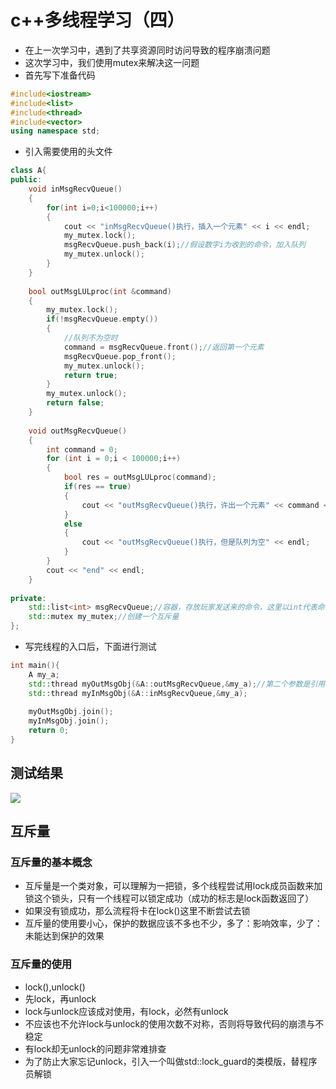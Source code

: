 # c++多线程学习（四）

+ 在上一次学习中，遇到了共享资源同时访问导致的程序崩溃问题
+ 这次学习中，我们使用mutex来解决这一问题
+ 首先写下准备代码

~~~cpp
#include<iostream>
#include<list>
#include<thread>
#include<vector>
using namespace std;
~~~

+ 引入需要使用的头文件

~~~cpp
class A{
public:
	void inMsgRecvQueue()
	{
		for(int i=0;i<100000;i++)
		{
			cout << "inMsgRecvQueue()执行，插入一个元素" << i << endl;
			my_mutex.lock();
			msgRecvQueue.push_back(i);//假设数字i为收到的命令，加入队列
			my_mutex.unlock();
		}
	}
	
	bool outMsgLULproc(int &command)
	{
		my_mutex.lock();
		if(!msgRecvQueue.empty())
		{
			//队列不为空时
			command = msgRecvQueue.front();//返回第一个元素
			msgRecvQueue.pop_front();
			my_mutex.unlock();
			return true;
		}
		my_mutex.unlock();
		return false;
	}
	
	void outMsgRecvQueue()
	{
		int command = 0;
		for (int i = 0;i < 100000;i++)
		{
			bool res = outMsgLULproc(command);
			if(res == true)
			{
				cout << "outMsgRecvQueue()执行，许出一个元素" << command << endl;
			}
			else 
			{
				cout << "outMsgRecvQueue()执行，但是队列为空" << endl;
			}
		}
		cout << "end" << endl;
	}
	
private:
	std::list<int> msgRecvQueue;//容器，存放玩家发送来的命令，这里以int代表命令
	std::mutex my_mutex;//创建一个互斥量
};
~~~

+ 写完线程的入口后，下面进行测试

~~~cpp
int main(){
	A my_a;
	std::thread myOutMsgObj(&A::outMsgRecvQueue,&my_a);//第二个参数是引用，才能保证线程使用的是同一个对象
	std::thread myInMsgObj(&A::inMsgRecvQueue,&my_a);
	
	myOutMsgObj.join();
	myInMsgObj.join();
	return 0;
}
~~~

## 测试结果

![](/Users/ningxuhui/Desktop/a.png)


## 互斥量

### 互斥量的基本概念

+ 互斥量是一个类对象，可以理解为一把锁，多个线程尝试用lock成员函数来加锁这个锁头，只有一个线程可以锁定成功（成功的标志是lock函数返回了）
+ 如果没有锁成功，那么流程将卡在lock()这里不断尝试去锁
+ 互斥量的使用要小心，保护的数据应该不多也不少，多了：影响效率，少了：未能达到保护的效果

### 互斥量的使用

+ lock(),unlock()
+ 先lock，再unlock
+ lock与unlock应该成对使用，有lock，必然有unlock
+ 不应该也不允许lock与unlock的使用次数不对称，否则将导致代码的崩溃与不稳定
+ 有lock却无unlock的问题非常难排查
+ 为了防止大家忘记unlock，引入一个叫做std::lock_guard的类模版，替程序员解锁
